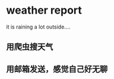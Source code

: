 <!--
 * @lanhuage: markdown
 * @Descripttion: 
 * @version: beta
 * @Author: xiaoshuyui
 * @Date: 2020-06-16 10:21:59
 * @LastEditors: xiaoshuyui
 * @LastEditTime: 2020-06-16 16:08:52
--> 
# weather report
 it is raining a lot outside....


## 用爬虫搜天气

## 用邮箱发送，感觉自己好无聊
